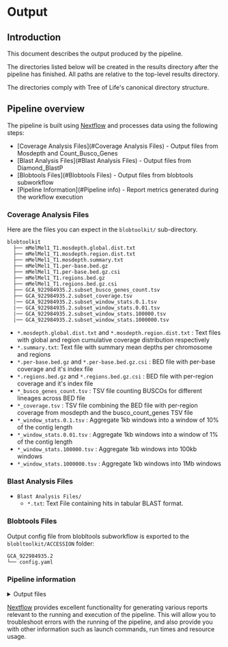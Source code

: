# Output

## Introduction

This document describes the output produced by the pipeline.

The directories listed below will be created in the results directory after the pipeline has finished. All paths are relative to the top-level results directory.

The directories comply with Tree of Life's canonical directory structure.

## Pipeline overview

The pipeline is built using [Nextflow](https://www.nextflow.io/) and processes data using the following steps:

- [Coverage Analysis Files](#Coverage Analysis Files) - Output files from Mosdepth and Count_Busco_Genes
- [Blast Analysis Files](#Blast Analysis Files) - Output files from Diamond_BlastP
- [Blobtools Files](#Blobtools Files) - Output files from blobtools subworkflow
- [Pipeline Information](#Pipeline info) - Report metrics generated during the workflow execution

### Coverage Analysis Files

Here are the files you can expect in the `blobtoolkit/` sub-directory.

```text
blobtoolkit
  ├── mMelMel1_T1.mosdepth.global.dist.txt
  ├── mMelMel1_T1.mosdepth.region.dist.txt
  ├── mMelMel1_T1.mosdepth.summary.txt
  ├── mMelMel1_T1.per-base.bed.gz
  ├── mMelMel1_T1.per-base.bed.gz.csi
  ├── mMelMel1_T1.regions.bed.gz
  ├── mMelMel1_T1.regions.bed.gz.csi
  ├── GCA_922984935.2.subset_busco_genes_count.tsv
  ├── GCA_922984935.2.subset_coverage.tsv
  |── GCA_922984935.2.subset_window_stats.0.1.tsv
  |── GCA_922984935.2.subset_window_stats.0.01.tsv
  |── GCA_922984935.2.subset_window_stats.100000.tsv
  |── GCA_922984935.2.subset_window_stats.1000000.tsv
```

- `*.mosdepth.global.dist.txt` and `*.mosdepth.region.dist.txt` : Text files with global and region cumulative coverage distribution respectively
- `*.summary.txt`: Text file with summary mean depths per chromosome and regions
- `*.per-base.bed.gz` and `*.per-base.bed.gz.csi` : BED file with per-base coverage and it's index file
- `*.regions.bed.gz` and `*.regions.bed.gz.csi` : BED file with per-region coverage and it's index file
- `*_busco_genes_count.tsv` : TSV file counting BUSCOs for different lineages across BED file
- `*_coverage.tsv` : TSV file combining the BED file with per-region coverage from mosdepth and the busco_count_genes TSV file
- `*_window_stats.0.1.tsv` : Aggregate 1kb windows into a window of 10% of the contig length
- `*_window_stats.0.01.tsv` : Aggregate 1kb windows into a window of 1% of the contig length
- `*_window_stats.100000.tsv` : Aggregate 1kb windows into 100kb windows
- `*_window_stats.1000000.tsv` : Aggregate 1kb windows into 1Mb windows

### Blast Analysis Files

- `Blast Analysis Files/`
  - `*.txt`: Text File containing hits in tabular BLAST format.

### Blobtools Files

Output config file from blobltools subworkflow is exported to the `blobltoolkit/ACCESSION` folder:

```
GCA_922984935.2
└── config.yaml
```

### Pipeline information

<details markdown="1">
<summary>Output files</summary>

- `pipeline_info/`
  - Reports generated by Nextflow: `execution_report.html`, `execution_timeline.html`, `execution_trace.txt` and `pipeline_dag.dot`/`pipeline_dag.svg`.
  - Reports generated by the pipeline: `pipeline_report.html`, `pipeline_report.txt` and `software_versions.yml`. The `pipeline_report*` files will only be present if the `--email` / `--email_on_fail` parameter's are used when running the pipeline.
  - Reformatted samplesheet files used as input to the pipeline: `samplesheet.valid.csv`.

</details>

[Nextflow](https://www.nextflow.io/docs/latest/tracing.html) provides excellent functionality for generating various reports relevant to the running and execution of the pipeline. This will allow you to troubleshoot errors with the running of the pipeline, and also provide you with other information such as launch commands, run times and resource usage.
